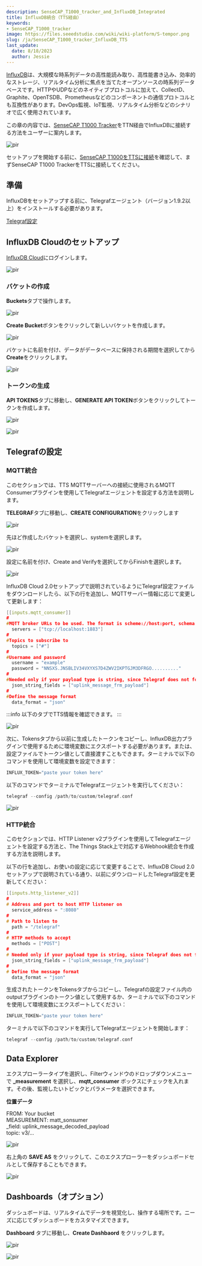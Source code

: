 ```yaml
---
description: SenseCAP_T1000_tracker_and_InfluxDB_Integrated
title: InfluxDB統合（TTS経由）
keywords:
- SenseCAP_T1000_tracker
image: https://files.seeedstudio.com/wiki/wiki-platform/S-tempor.png
slug: /ja/SenseCAP_T1000_tracker_InfluxDB_TTS
last_update:
  date: 8/18/2023
  author: Jessie
---
```



[InfluxDB](https://docs.influxdata.com/influxdb/v2.0/get-started/)は、大規模な時系列データの高性能読み取り、高性能書き込み、効率的なストレージ、リアルタイム分析に焦点を当てたオープンソースの時系列データベースです。HTTPやUDPなどのネイティブプロトコルに加えて、CollectD、Graphite、OpenTSDB、Prometheusなどのコンポーネントの通信プロトコルとも互換性があります。DevOps監視、IoT監視、リアルタイム分析などのシナリオで広く使用されています。

この章の内容では、[SenseCAP T1000 Tracker](https://www.seeedstudio.com/SenseCAP-Card-Tracker-T1000-A-p-5697.html)をTTN経由でInfluxDBに接続する方法をユーザーに案内します。

<p style={{textAlign: 'center'}}><img src="https://files.seeedstudio.com/wiki/SenseCAP/Tracker/influx_sense.png" alt="pir" width={800} height="auto" /></p>

セットアップを開始する前に、[SenseCAP T1000をTTSに接続](https://wiki.seeedstudio.com/ja/SenseCAP_T1000_tracker_TTN)を確認して、まずSenseCAP T1000 TrackerをTTSに接続してください。

## 準備

InfluxDBをセットアップする前に、Telegrafエージェント（バージョン1.9.2以上）をインストールする必要があります。

[Telegraf設定](https://docs.influxdata.com/influxdb/v2.0/telegraf-configs/)

## InfluxDB Cloudのセットアップ

[InfluxDB Cloud](https://us-east-1-1.aws.cloud2.influxdata.com/)にログインします。

<p style={{textAlign: 'center'}}><img src="https://files.seeedstudio.com/wiki/SenseCAP/Tracker/buckets.png" alt="pir" width={800} height="auto" /></p>

### バケットの作成

**Buckets**タブで操作します。

<p style={{textAlign: 'center'}}><img src="https://files.seeedstudio.com/wiki/SenseCAP/Tracker/buckets.png" alt="pir" width={800} height="auto" /></p>

**Create Bucket**ボタンをクリックして新しいバケットを作成します。

<p style={{textAlign: 'center'}}><img src="https://files.seeedstudio.com/wiki/SenseCAP/Tracker/createbucket.png" alt="pir" width={800} height="auto" /></p>

バケットに名前を付け、データがデータベースに保持される期間を選択してから**Create**をクリックします。

<p style={{textAlign: 'center'}}><img src="https://files.seeedstudio.com/wiki/SenseCAP/Tracker/create_done.png" alt="pir" width={800} height="auto" /></p>

### トークンの生成

**API TOKENS**タブに移動し、**GENERATE API TOKEN**ボタンをクリックしてトークンを作成します。

<p style={{textAlign: 'center'}}><img src="https://files.seeedstudio.com/wiki/SenseCAP/Tracker/get_token.png" alt="pir" width={800} height="auto" /></p>

<p style={{textAlign: 'center'}}><img src="https://files.seeedstudio.com/wiki/SenseCAP/Tracker/create_done.png" alt="pir" width={800} height="auto" /></p>

## Telegrafの設定

### MQTT統合

このセクションでは、TTS MQTTサーバーへの接続に使用されるMQTT Consumerプラグインを使用してTelegrafエージェントを設定する方法を説明します。

**TELEGRAF**タブに移動し、**CREATE CONFIGURATION**をクリックします

<p style={{textAlign: 'center'}}><img src="https://files.seeedstudio.com/wiki/SenseCAP/Tracker/telegraf.png" alt="pir" width={800} height="auto" /></p>

先ほど作成したバケットを選択し、systemを選択します。

<p style={{textAlign: 'center'}}><img src="https://files.seeedstudio.com/wiki/SenseCAP/Tracker/create_telegraf.png" alt="pir" width={800} height="auto" /></p>

設定に名前を付け、Create and Verifyを選択してからFinishを選択します。

<p style={{textAlign: 'center'}}><img src="https://files.seeedstudio.com/wiki/SenseCAP/Tracker/download_config.png" alt="pir" width={800} height="auto" /></p>

InfluxDB Cloud 2.0セットアップで説明されているようにTelegraf設定ファイルをダウンロードしたら、以下の行を追加し、MQTTサーバー情報に応じて変更して更新します：

```cpp
[[inputs.mqtt_consumer]]
#
#MQTT broker URLs to be used. The format is scheme://host:port, schema can be tcp, ssl, or ws.
  servers = ["tcp://localhost:1883"]
#
#Topics to subscribe to
  topics = ["#"]
#
#Username and password
  username = "example"
  password = "NNSXS.JNSBLIV34VXYXS7D4ZWV2IKPTGJM3DFRGO.........."
#
#Needed only if your payload type is string, since Telegraf does not forward data of this type by default
  json_string_fields = ["uplink_message_frm_payload"]
#
#Define the message format
  data_format = "json"
```

:::info
以下のタブでTTS情報を確認できます。
:::

<p style={{textAlign: 'center'}}><img src="https://files.seeedstudio.com/wiki/SenseCAP/Tracker/TTS_info.png" alt="pir" width={800} height="auto" /></p>

次に、Tokensタブから以前に生成したトークンをコピーし、InfluxDB出力プラグインで使用するために環境変数にエクスポートする必要があります。または、設定ファイルでトークン値として直接渡すこともできます。ターミナルで以下のコマンドを使用して環境変数を設定できます：

```cpp
INFLUX_TOKEN="paste your token here"
```

以下のコマンドでターミナルでTelegrafエージェントを実行してください：

```cpp
telegraf --config /path/to/custom/telegraf.conf
```

<p style={{textAlign: 'center'}}><img src="https://files.seeedstudio.com/wiki/SenseCAP/Tracker/connected_MQTT.png" alt="pir" width={800} height="auto" /></p>

### HTTP統合

このセクションでは、HTTP Listener v2プラグインを使用してTelegrafエージェントを設定する方法と、The Things Stack上で対応するWebhook統合を作成する方法を説明します。

以下の行を追加し、お使いの設定に応じて変更することで、InfluxDB Cloud 2.0セットアップで説明されている通り、以前にダウンロードしたTelegraf設定を更新してください：

```cpp
[[inputs.http_listener_v2]]
#
# Address and port to host HTTP listener on
  service_address = ":8080"
#
# Path to listen to
  path = "/telegraf"
#
# HTTP methods to accept
  methods = ["POST"]
#
# Needed only if your payload type is string, since Telegraf does not forward data of this type by default
  json_string_fields = ["uplink_message_frm_payload"]
#
# Define the message format
  data_format = "json"
```

生成されたトークンをTokensタブからコピーし、Telegrafの設定ファイル内のoutputプラグインのトークン値として使用するか、ターミナルで以下のコマンドを使用して環境変数にエクスポートしてください：

```cpp
INFLUX_TOKEN="paste your token here"
```

ターミナルで以下のコマンドを実行してTelegrafエージェントを開始します：

```cpp
telegraf --config /path/to/custom/telegraf.conf
```

## Data Explorer

エクスプローラータイプを選択し、Filterウィンドウのドロップダウンメニューで **_measurement** を選択し、**mqtt_consumer** ボックスにチェックを入れます。その後、監視したいトピックとパラメータを選択できます。

**位置データ**

FROM: Your bucket <br />
MEASUREMENT: matt_sonsumer <br />
_field: uplink_message_decoded_payload <br />
topic: v3/...

<p style={{textAlign: 'center'}}><img src="https://files.seeedstudio.com/wiki/SenseCAP/Tracker/map-done.png" alt="pir" width={800} height="auto" /></p>

右上角の **SAVE AS** をクリックして、このエクスプローラーをダッシュボードセルとして保存することもできます。

<p style={{textAlign: 'center'}}><img src="https://files.seeedstudio.com/wiki/SenseCAP/Tracker/saveas.png" alt="pir" width={800} height="auto" /></p>

## Dashboards（オプション）

ダッシュボードは、リアルタイムでデータを視覚化し、操作する場所です。ニーズに応じてダッシュボードをカスタマイズできます。

**Dashboard** タブに移動し、**Create Dashbaord** をクリックします。
<p style={{textAlign: 'center'}}><img src="https://files.seeedstudio.com/wiki/SenseCAP/Tracker/create_dashboard.png" alt="pir" width={800} height="auto" /></p>

<p style={{textAlign: 'center'}}><img src="https://files.seeedstudio.com/wiki/SenseCAP/Tracker/influx_dashbaord.png" alt="pir" width={800} height="auto" /></p>
